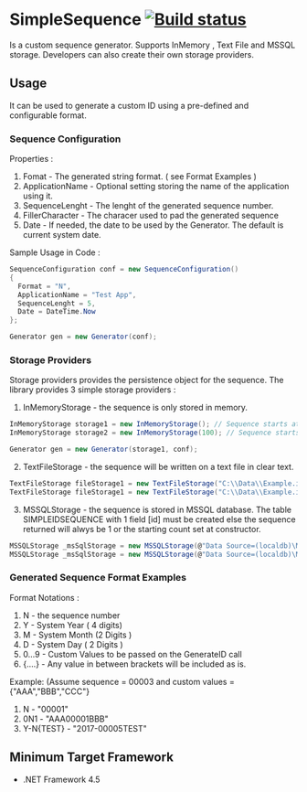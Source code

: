 # SimpleSequence [![Build status](https://ci.appveyor.com/api/projects/status/3dftm9x1rvfjusk0?svg=true)](https://ci.appveyor.com/project/trashvin/simplesequence)
Is a custom sequence generator. Supports InMemory , Text File and MSSQL storage. Developers can also create their own storage providers.

## Usage
It can be used to generate a custom ID using a pre-defined and configurable format.

### Sequence Configuration

Properties :

1. Fomat - The generated string format. ( see Format Examples )
2. ApplicationName - Optional setting storing the name of the application using it.
3. SequenceLenght - The lenght of the generated sequence number.
4. FillerCharacter - The characer used to pad the generated sequence
5. Date - If needed, the date to be used by the Generator. The default is current system date.

Sample Usage in Code :
```C#
SequenceConfiguration conf = new SequenceConfiguration()
{
  Format = "N",
  ApplicationName = "Test App",
  SequenceLenght = 5,
  Date = DateTime.Now
};

Generator gen = new Generator(conf);
```

### Storage Providers
Storage providers provides the persistence object for the sequence. The library provides 3 simple storage providers :
1. InMemoryStorage - the sequence is only stored in memory.
```C#
InMemoryStorage storage1 = new InMemoryStorage(); // Sequence starts at 1
InMemoryStorage storage2 = new InMemoryStorage(100); // Sequence starts at 100

Generator gen = new Generator(storage1, conf);
```
2. TextFileStorage - the sequence will be written on a text file in clear text.
```C#
TextFileStorage fileStorage1 = new TextFileStorage("C:\\Data\\Example.id"); // Starts at 1 , storage at filename provided
TextFileStorage fileStorage1 = new TextFileStorage("C:\\Data\\Example.id",10); // Starts at 10
```
3. MSSQLStorage - the sequence is stored in MSSQL database. The table SIMPLEIDSEQUENCE with 1 field [id] must be created else the sequence returned will alwys be 1 or the starting count set at constructor.
```C#
MSSQLStorage _msSqlStorage = new MSSQLStorage(@"Data Source=(localdb)\MSSQLLocalDB;Initial Catalog=TestDB;Integrated Security=True");
MSSQLStorage _msSqlStorage = new MSSQLStorage(@"Data Source=(localdb)\MSSQLLocalDB;Initial Catalog=TestDB;Integrated Security=True",50);
```

### Generated Sequence Format Examples
Format Notations :
1. N - the sequence number
2. Y - System Year ( 4 digits)
3. M - System Month (2 Digits )
4. D - System Day ( 2 Digits )
5. 0...9 - Custom Values to be passed on the GenerateID call
6. {....} - Any value in between brackets will be included as is.

Example: (Assume sequence = 00003 and custom values = {"AAA","BBB","CCC"}
1. N - "00001"
2. 0N1 - "AAA00001BBB"
3. Y-N{TEST} - "2017-00005TEST"

## Minimum Target Framework 
- .NET Framework 4.5
